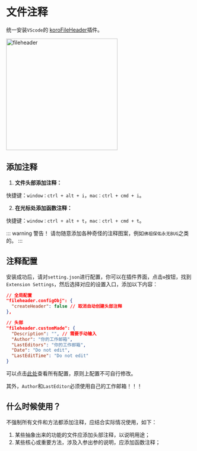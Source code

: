 <!--
 * @Description: 文件注释文档
 * @Author: hejianxian@foreverht.com
 * @LastEditor: hejianxian@foreverht.com
 * @Date: 2021-05-24 16:02:22
 * @LastEditTime: 2021-05-25 14:06:48
-->

# 文件注释

统一安装`VScode`的 [koroFileHeader](https://marketplace.visualstudio.com/items?itemName=OBKoro1.korofileheader)插件。

<p>
  <img :src="$withBase('/fileheader.png')" width=300 alt="fileheader">
</p>


## 添加注释

1. **文件头部添加注释：**

快捷键：`window：ctrl + alt + i`，`mac：ctrl + cmd + i`。

2. **在光标处添加函数注释：**

快捷键：`window：ctrl + alt + t`，`mac：ctrl + cmd + t`。


::: warning 警告！ 
请勿随意添加各种奇怪的注释图案，例如`佛祖保佑永无BUG`之类的。
:::

## 注释配置

安装成功后，请对`setting.json`进行配置，你可以在插件界面，点击`⚙️`按钮，找到`Extension Settings`，然后选择对应的设置入口，添加以下内容：

```json
// 全局配置
"fileheader.configObj": {
  "createHeader": false // 取消自动创建头部注释
},

// 头部
"fileheader.customMade": {
  "Description": "", // 需要手动输入
  "Author": "你的工作邮箱",
  "LastEditors": "你的工作邮箱",
  "Date": "Do not edit",
  "LastEditTime": "Do not edit"
}
```

可以点击[此处](https://github.com/OBKoro1/koro1FileHeader/wiki/%E9%85%8D%E7%BD%AE%E5%AD%97%E6%AE%B5)查看所有配置，原则上配置不可自行修改。

其外，`Author`和`LastEditor`必须使用自己的工作邮箱！！！

## 什么时候使用？

不强制所有文件和方法都添加注释，应结合实际情况使用，如下：

1. 某些抽象出来的功能的文件应添加头部注释，以说明用途；
2. 某些核心或重要方法，涉及入参出参的说明，应添加函数注释；
